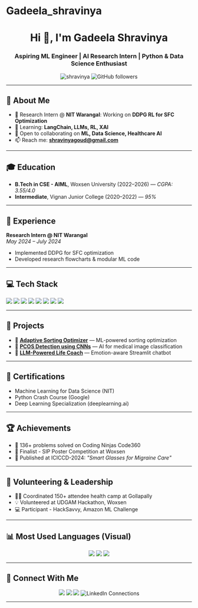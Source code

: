 # Gadeela_shravinya
<!-- 
✨ Customize your project links, LinkedIn, and add/remove certifications as needed.
✨ Add/change project repo URLs.
✨ Update achievements as your journey grows!
-->

<h1 align="center">Hi 👋, I'm Gadeela Shravinya</h1>
<h3 align="center">Aspiring ML Engineer | AI Research Intern | Python & Data Science Enthusiast</h3>

<p align="center">
  <img src="https://komarev.com/ghpvc/?username=shravinya&label=Profile%20views&color=0e75b6&style=flat" alt="shravinya" />
  <img alt="GitHub followers" src="https://img.shields.io/github/followers/shravinya?style=social">
</p>

---

## 🎯 About Me

- 🔭 Research Intern @ **NIT Warangal**: Working on **DDPG RL for SFC Optimization**
- 🌱 Learning: **LangChain, LLMs, RL, XAI**
- 🤝 Open to collaborating on **ML, Data Science, Healthcare AI**
- 📫 Reach me: **shravinyagoud@gmail.com**

---

## 🎓 Education

- **B.Tech in CSE - AIML**, Woxsen University (2022–2026) — *CGPA: 3.55/4.0*
- **Intermediate**, Vignan Junior College (2020–2022) — *95%*

---

## 💼 Experience

**Research Intern @ NIT Warangal**  
_May 2024 – July 2024_  
- Implemented DDPG for SFC optimization  
- Developed research flowcharts & modular ML code

---

## 💻 Tech Stack

<p>
  <img src="https://img.shields.io/badge/Python-3776AB?style=flat&logo=python&logoColor=white"/>
  <img src="https://img.shields.io/badge/TensorFlow-FF6F00?style=flat&logo=tensorflow&logoColor=white"/>
  <img src="https://img.shields.io/badge/Scikit--learn-F7931E?style=flat&logo=scikit-learn&logoColor=white"/>
  <img src="https://img.shields.io/badge/Streamlit-FF4B4B?style=flat&logo=streamlit&logoColor=white"/>
  <img src="https://img.shields.io/badge/Flask-000000?style=flat&logo=flask&logoColor=white"/>
  <img src="https://img.shields.io/badge/MongoDB-47A248?style=flat&logo=mongodb&logoColor=white"/>
  <img src="https://img.shields.io/badge/GitHub-181717?style=flat&logo=github&logoColor=white"/>
  <img src="https://img.shields.io/badge/VS%20Code-007ACC?style=flat&logo=visual-studio-code&logoColor=white"/>
</p>

---

## 🚀 Projects

- 🔹 [**Adaptive Sorting Optimizer**](https://github.com/username/adaptive-sorting-optimizer) — ML-powered sorting optimization  
- 🔹 [**PCOS Detection using CNNs**](https://github.com/username/pcos-detection) — AI for medical image classification  
- 🔹 [**LLM-Powered Life Coach**](https://github.com/username/llm-life-coach) — Emotion-aware Streamlit chatbot

---

## 🧠 Certifications

- Machine Learning for Data Science (NIT)
- Python Crash Course (Google)
- Deep Learning Specialization (deeplearning.ai)

---

## 🏆 Achievements

- 🧩 136+ problems solved on Coding Ninjas Code360
- 🥇 Finalist - SIP Poster Competition at Woxsen
- 📄 Published at ICICCD-2024: _"Smart Glasses for Migraine Care"_

---

## 🤝 Volunteering & Leadership

- 👩‍⚕️ Coordinated 150+ attendee health camp at Gollapally
- 💡 Volunteered at UDGAM Hackathon, Woxsen
- 💻 Participant - HackSavvy, Amazon ML Challenge

---

## 📊 Most Used Languages (Visual)

<p align="center">
  <img src="https://img.shields.io/badge/Jupyter_Notebook-97%25-orange?logo=jupyter&logoColor=white"/>
  <img src="https://img.shields.io/badge/Python-2.7%25-blue?logo=python&logoColor=white"/>
  <img src="https://img.shields.io/badge/JavaScript-0.2%25-yellow?logo=javascript&logoColor=black"/>
</p>

---

## 🔗 Connect With Me

<p align="center">
  <a href="mailto:shravinyagoud@gmail.com"><img src="https://img.shields.io/badge/Gmail-D14836?style=flat&logo=gmail&logoColor=white"/></a>
  <a href="https://www.linkedin.com/in/shravinyagadeela/"><img src="https://img.shields.io/badge/LinkedIn-2A65BC?style=flat&logo=linkedin&logoColor=white"/></a>
  <a href="https://github.com/shravinya"><img src="https://img.shields.io/badge/GitHub-181717?style=flat&logo=github&logoColor=white"/></a>
  <img src="https://img.shields.io/badge/LinkedIn_Connections-500%2B-blue?style=flat&logo=linkedin" alt="LinkedIn Connections"/>
</p>

---

<!-- 
💡 Tip: Add a fun fact, motto, or personal touch at the end!
-->
